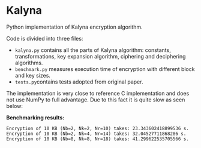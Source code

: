 
# Kalyna

Python implementation of Kalyna encryption algorithm. 

Code is divided into three files:
 - `kalyna.py` contains all the parts of Kalyna algorithm: constants, transformations, key expansion algorithm, ciphering and deciphering algorithms.
 - `benchmark.py` measures execution time of encryption with different block and key sizes.
 - `tests.py`contains tests adopted from original paper.

The implementation is very close to reference C implementation and does not use NumPy to full advantage. Due to this fact it is quite slow as seen below:

**Benchmarking results:**

    Encryption of 10 KB (Nb=2, Nk=2, Nr=10) takes: 23.343602418899536 s.
    Encryption of 10 KB (Nb=2, Nk=4, Nr=14) takes: 32.04527711868286 s.
    Encryption of 10 KB (Nb=8, Nk=8, Nr=18) takes: 41.299622535705566 s.
